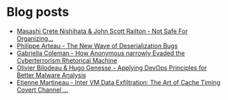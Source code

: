 # Blog posts
<!-- BLOG-POST-LIST:START -->
- [Masashi Crete Nishihata &amp; John Scott Railton - Not Safe For Organizing...](https://www.youtube.com/watch?v=tGxQfaThxy0)
- [Philippe Arteau - The New Wave of Deserialization Bugs](https://www.youtube.com/watch?v=0H7yDihGcKM)
- [Gabriella Coleman - How Anonymous narrowly Evaded the Cyberterrorism Rhetorical Machine](https://www.youtube.com/watch?v=RvOOgVrvWtY)
- [Olivier Bilodeau &amp; Hugo Genesse - Applying DevOps Principles for Better Malware Analysis](https://www.youtube.com/watch?v=rfmUcYGGrls)
- [Etienne Martineau - Inter VM Data Exfiltration: The Art of Cache Timing Covert Channel ...](https://www.youtube.com/watch?v=SGqUGHh3UZM)
<!-- BLOG-POST-LIST:END -->

